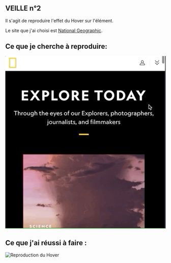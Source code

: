 ## VEILLE n°2
Il s'agit de reproduire l'effet du Hover sur l'élément.

Le site que j'ai choisi est [National Geographic](https://www.nationalgeographic.com/).

## Ce que je cherche à reproduire:
![Hover sur l'élément du site de NATGEO](img/nationalgeographicHover.gif)
## Ce que j'ai réussi à faire :
![Reproduction du Hover](img/nationnalgeoReproHover.gif)
